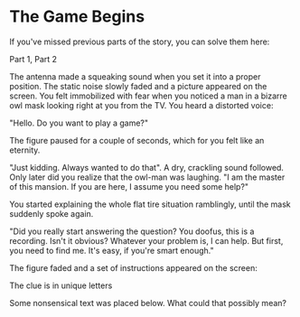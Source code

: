 # The Game Begins

If you've missed previous parts of the story, you can solve them here:

Part 1, Part 2

The antenna made a squeaking sound when you set it into a proper position. The static noise slowly faded and a picture appeared on the screen. You felt immobilized with fear when you noticed a man in a bizarre owl mask looking right at you from the TV. You heard a distorted voice:

"Hello. Do you want to play a game?"

The figure paused for a couple of seconds, which for you felt like an eternity.

"Just kidding. Always wanted to do that". A dry, crackling sound followed. Only later did you realize that the owl-man was laughing. "I am the master of this mansion. If you are here, I assume you need some help?"

You started explaining the whole flat tire situation ramblingly, until the mask suddenly spoke again.

"Did you really start answering the question? You doofus, this is a recording. Isn't it obvious? Whatever your problem is, I can help. But first, you need to find me. It's easy, if you're smart enough."

The figure faded and a set of instructions appeared on the screen:

The clue is in unique letters

Some nonsensical text was placed below. What could that possibly mean?